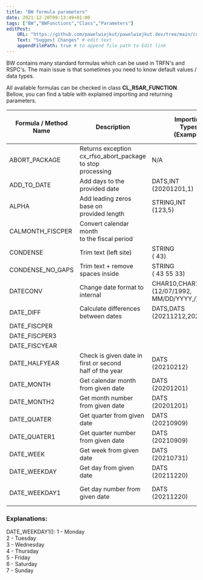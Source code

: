 ```yaml
---
title: "BW formula parameters"
date: 2021-12-20T09:13:49+01:00
tags: ["BW","BWFunctions","Class","Parameters"]
editPost:
    URL: "https://github.com/pawelwiejkut/pawelwiejkut.dev/tree/main/content"
    Text: "Suggest Changes" # edit text
    appendFilePath: true # to append file path to Edit link
---
```


BW contains many standard formulas which can be used in TRFN's and RSPC's. The main issue is that sometimes you need to know default values / data types. 

All available formulas can be checked in class **CL_RSAR_FUNCTION**. Bellow, you can find a table with explained importing and returning parameters.

| Formula / Method Name | Description                                                       | Importing<br>Types<br>(Example)                      | Returning<br>Types<br>(Example<br>result) |
|-----------------------|-------------------------------------------------------------------|------------------------------------------------------|-------------------------------------------|
| ABORT_PACKAGE         | Returns exception <br>cx_rfso_abort_package to stop<br>processing | N/A                                                  | N/A                                       |
| ADD_TO_DATE           | Add days to the provided date                                     | DATS,INT<br>(20201201,1)                             | DATS<br>20201202                          |
| ALPHA                 | Add leading zeros base on<br>provided length                      | STRING,INT <br>(123,5)                               | STRING<br>00123                           |
| CALMONTH_FISCPER      | Convert calendar month <br>to the fiscal period                   |                                                      |                                           |
| CONDENSE              | Trim text (left site)                                             | STRING<br>( 43)                                      | STRING<br>'43'                            |
| CONDENSE_NO_GAPS      | Trim text + remove spaces inside                                  | STRING<br>( 43 55 33)                                | STRING<br>'435533'                        |
| DATECONV              | Change date format to internal                                    | CHAR10,CHAR10,CHAR1<br>(12/07/1992,<br>MM/DD/YYYY,/) | DATS<br>19921207                          |
| DATE_DIFF             | Calculate differences between dates                               | DATS,DATS<br>(20211212,20211215)                     | INT<br>3                                  |
| DATE_FISCPER          |                                                                   |                                                      |                                           |
| DATE_FISCPER3         |                                                                   |                                                      |                                           |
| DATE_FISCYEAR         |                                                                   |                                                      |                                           |
| DATE_HALFYEAR         | Check is given date in first or second<br>half of the year        | DATS<br>(20210212)                                   | NUMC<br>1                                 |
| DATE_MONTH            | Get calendar month from given date                                | DATS<br>(20201201)                                   | NUMC<br>202012                            |
| DATE_MONTH2           | Get month number from given date                                  | DATS<br>(20201201)                                   | NUMC<br>12                                |
| DATE_QUATER           | Get quarter from given date                                       | DATS<br>(20210909)                                   | NUMC<br>20213                             |
| DATE_QUATER1          | Get quarter number from given date                                | DATS<br>(20210909)                                   | NUMC<br>3                                 |
| DATE_WEEK             | Get week from given date                                          | DATS<br>(20210731)                                   | NUMC<br>202130                            |
| DATE_WEEKDAY          | Get day from given date                                           | DATS<br>(20211220)                                   | STRING<br>Monday                          |
| DATE_WEEKDAY1         | Get day number from given date                                    | DATS<br>(20211220)                                   | NUMC<br>1<br>[more](#explanations)        |

<h3>Explanations:</h3>
DATE_WEEKDAY1():
1 - Monday </br>
2 - Tuesday </br>
3 - Wednesday </br>
4 - Thursday </br>
5 - Friday </br>
6 - Saturday </br>
7 - Sunday </br>
